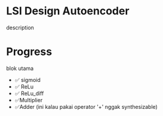 
# LSI Design Autoencoder

description


# Progress

blok utama

- ✅ sigmoid 
- ✅ ReLu
- ✅ ReLu_diff
- ✅Multiplier
- ✅Adder (ini kalau pakai operator '+' nggak synthesizable)

